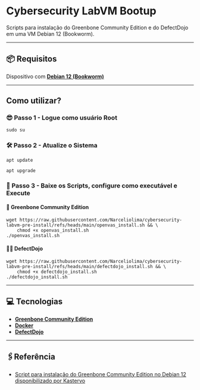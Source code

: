 # Cybersecurity LabVM Bootup
Scripts para instalação do Greenbone Community Edition e do DefectDojo em uma VM Debian 12 (Bookworm).

---

## 📦 Requisitos

Dispositivo com **[Debian 12 (Bookworm)](https://www.debian.org/releases/bookworm/)**

---

## Como utilizar?

### 😎 Passo 1 - Logue como usuário Root

```
sudo su
```

### 🛠 Passo 2 - Atualize o Sistema

```
apt update
```
```
apt upgrade
```

### 📝 Passo 3 - Baixe os Scripts, configure como executável e Execute

#### 🦴 Greenbone Community Edition

```
wget https://raw.githubusercontent.com/Narceliolima/cybersecurity-labvm-pre-install/refs/heads/main/openvas_install.sh && \
	chmod +x openvas_install.sh
./openvas_install.sh
```

#### 👩‍💻 DefectDojo

```
wget https://raw.githubusercontent.com/Narceliolima/cybersecurity-labvm-pre-install/refs/heads/main/defectdojo_install.sh && \
	chmod +x defectdojo_install.sh
./defectdojo_install.sh
```

---

## 💻 Tecnologias

- **[Greenbone Community Edition](https://community.greenbone.net/)**
- **[Docker](https://www.docker.com/)**
- **[DefectDojo](https://defectdojo.com/community)**

---

## 🖇Referência

 - [Script para instalação do Greenbone Community Edition no Debian 12 disponibilizado por Kastervo](https://github.com/Kastervo/OpenVAS-Installation)